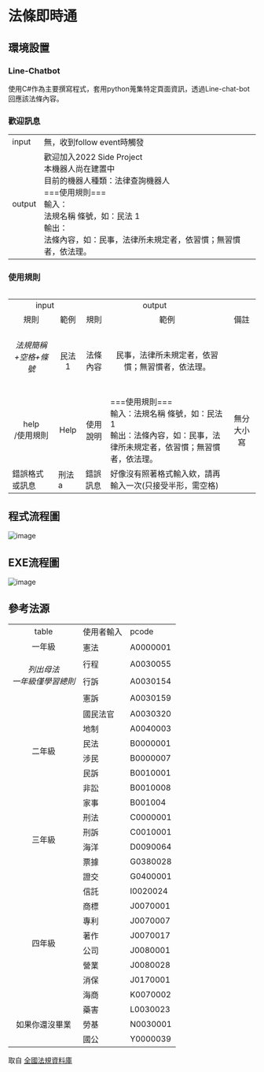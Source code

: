 # 法條即時通

## 環境設置

### Line-Chatbot
使用C#作為主要撰寫程式，套用python蒐集特定頁面資訊，透過Line-chat-bot回應該法條內容。


### 歡迎訊息
<table>
  <tr>
    <td>input</td>
    <td>無，收到follow event時觸發</td>
  </tr>
  <tr>
    <td>output</td>
    <td>歡迎加入2022 Side Project<br>
	本機器人尚在建置中<br>
	目前的機器人種類：法律查詢機器人<br>
	===使用規則===<br>
	輸入：<br>
	法規名稱 條號，如：民法 1<br>
	輸出：<br>
	法條內容，如：民事，法律所未規定者，依習慣；無習慣者，依法理。</td>
  </tr>
</table>

### 使用規則 


<table>
  <tr>
    <td colspan="2" align="center" valign="center">input</td>
    <td colspan="2" align="center" valign="center">output</td>
  </tr>
  <tr align="center" valign="center">
    <td>規則</td>
    <td>範例</td>
    <td>規則</td>
    <td>範例</td>
    <td>備註</td>
  </tr>
  <tr align="center" valign="center"><h6>
    <td><h6>法規簡稱+空格+條號</h6></td>
    <td>民法 1</td>
    <td>法條內容</td>
    <td>民事，法律所未規定者，依習慣；無習慣者，依法理。</td>
    <td> </td>
  </tr>
  <tr align="center" valign="center">
    <td>help<br>/使用規則</td>
    <td>Help</td>
    <td>使用說明</td>
    <td align="left" valign="center">===使用規則===<br>  
      輸入：法規名稱 條號，如：民法 1<br>
      輸出：法條內容，如：民事，法律所未規定者，依習慣；無習慣者，依法理。</td>
    <td>無分大小寫</td>
  </tr>
  <tr>
    <td>錯誤格式或訊息</td>
    <td>刑法a</td>
    <td>錯誤訊息</td>
    <td>好像沒有照著格式輸入欸，請再輸入一次(只接受半形，需空格)</td>
    <td></td>
  </tr>
</table>

  
## 程式流程圖
   <img src="https://github.com/x65github/Line-Chat-Bot/blob/main/linebot%E5%B0%88%E6%A1%88%E6%B5%81%E7%A8%8B%E5%9C%96.drawio.png" alt="image" style="max-width: 100%;">
   
## EXE流程圖
   <img src="https://github.com/x65github/Line-Chat-Bot/blob/main/exeintrodaction.png" alt="image" style="max-width: 100%;">

## 參考法源
<table>
  <tr>
	  <td align="center" valign="center">table
	  <td>使用者輸入</td><td>pcode</td></tr>
  <tr>
	 <td rowspan="4" align="center" valign="center">一年級<br>
		<h6>列出<i>母法</i><br>
		一年級僅學習總則</h6>
	</td>
	<td>憲法</td><td>A0000001</td>
  </tr>
  <tr><td>行程</td><td>A0030055</td></tr>
  <tr><td>行訴</td><td>A0030154</td></tr>
  <tr><td>憲訴 </td><td>A0030159</td></tr>
  <tr>
	<td rowspan="6" align="center" valign="center">二年級</td>
	<td>國民法官</td><td>A0030320</td></tr>
  <tr><td>地制</td><td>A0040003</td></tr>
  <tr><td>民法 </td><td>B0000001</td></tr>
  <tr><td>涉民</td><td>B0000007</td></tr>
  <tr><td>民訴</td><td>B0010001</td></tr>
  <tr><td>非訟</td><td>B0010008</td></tr>
  <tr>
	<td rowspan="6" align="center" valign="center">三年級</td>
	<td>家事</td><td>B001004</td></tr>
  <tr><td>刑法</td><td>C0000001</td></tr>
  <tr><td>刑訴</td><td>C0010001</td></tr>
  <tr><td>海洋</td><td>D0090064</td></tr>
  <tr><td>票據</td><td>G0380028</td></tr>
  <tr><td>證交</td><td>G0400001</td></tr>
  <tr>
	<td rowspan="8" align="center" valign="center">四年級</td>
	<td>信託</td><td>I0020024</td></tr>
  <tr><td>商標</td><td>J0070001</td></tr>
  <tr><td>專利</td><td>J0070007</td></tr>
  <tr><td>著作</td><td>J0070017</td></tr>
  <tr><td>公司</td><td>J0080001</td></tr>
  <tr><td>營業</td><td>J0080028</td></tr>
  <tr><td>消保</td><td>J0170001</td></tr>
  <tr><td>海商</td><td>K0070002</td></tr>
  <tr>
	<td rowspan="3" align="center" valign="center">如果你還沒畢業</td>
	<td>藥害</td><td>L0030023</td></tr>
  <tr><td>勞基</td><td>N0030001</td></tr>
  <tr><td>國公</td><td>Y0000039</td></tr>
<table/>

取自 [全國法規資料庫](https://law.moj.gov.tw/Index.aspx)
